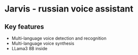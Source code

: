 # Jarvis - russian voice assistant

## Key features

* Multi-language voice detection and recognition
* Multi-language voice synthesis
* LLama3 8B inside